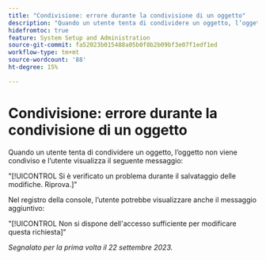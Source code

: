 ```yaml
---
title: "Condivisione: errore durante la condivisione di un oggetto"
description: "Quando un utente tenta di condividere un oggetto, l’oggetto non viene condiviso e l’utente visualizza un messaggio di errore."
hidefromtoc: true
feature: System Setup and Administration
source-git-commit: fa52023b015488a05b0f8b2b09bf3e07f1edf1ed
workflow-type: tm+mt
source-wordcount: '88'
ht-degree: 15%

---
```



# Condivisione: errore durante la condivisione di un oggetto

Quando un utente tenta di condividere un oggetto, l’oggetto non viene condiviso e l’utente visualizza il seguente messaggio:

&quot;[!UICONTROL Si è verificato un problema durante il salvataggio delle modifiche. Riprova.]&quot;

Nel registro della console, l’utente potrebbe visualizzare anche il messaggio aggiuntivo:

&quot;[!UICONTROL Non si dispone dell&#39;accesso sufficiente per modificare questa richiesta]&quot;

_Segnalato per la prima volta il 22 settembre 2023._



